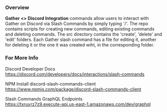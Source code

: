 ### Overview

**Gather <> Discord Integration**
commands allow users to interact with Gather on Discord via Slash Commands by simply typing '/'. The repo contains scripts for creating new commands, editing existing commands and deleting commands.
The src directory contains the 'create', 'delete' and 'edit' folders.
Each Gather slash command has a file for editing it, another for deleting it or the one it was created wiht, in the corresponding folder.

### For More Info

Discord Developer Docs <br>
https://discord.com/developers/docs/interactions/slash-commands

NPM Install discord-slash-commands-client <br>
https://www.npmjs.com/package/discord-slash-commands-client

Slash Commands GraphQL Endpoints <br>
https://txruyrz7z9.execute-api.us-east-1.amazonaws.com/dev/graphql
